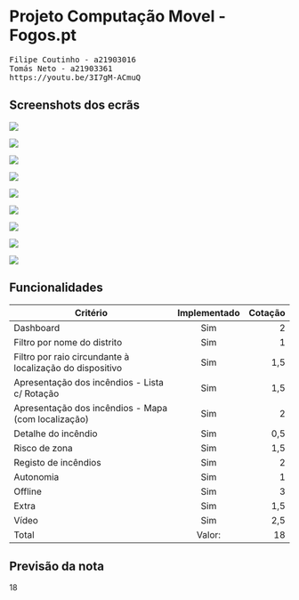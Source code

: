 # Projeto Computação Movel - Fogos.pt

<pre>
Filipe Coutinho - a21903016
Tomás Neto - a21903361
https://youtu.be/3I7gM-ACmuQ
</pre>

## Screenshots dos ecrãs

![](screenshots/dashboard.png)

![](screenshots/drawer.png)

![](screenshots/registo.png)

![](screenshots/lista.png)

![](screenshots/lista_land.png)

![](screenshots/filtros.png)

![](screenshots/detalhe_local.png)

![](screenshots/detalhe_remoto.png)

![](screenshots/mapa.png)

## Funcionalidades

| Critério                                                  | Implementado  |Cotação|
| ---------------------------                               |:-------------:| -----:|
| Dashboard                                                 | Sim           |   2   |
| Filtro por nome do distrito                               | Sim           |   1   |
| Filtro por raio circundante à localização do dispositivo  | Sim           |  1,5  |
| Apresentação dos incêndios - Lista c/ Rotação             | Sim           |  1,5  |
| Apresentação dos incêndios - Mapa (com localização)       | Sim           |  2    |
| Detalhe do incêndio                                       | Sim           |   0,5 |
| Risco de zona                                             | Sim           |   1,5 |
| Registo de incêndios                                      | Sim           |  2    |
| Autonomia                                                 | Sim           |  1    |
| Offline                                                   | Sim           |   3   |
| Extra                                                     | Sim           | 1,5   |
| Vídeo                                                     | Sim           | 2,5   |
| Total                                                     | Valor:        |   18  |

## Previsão da nota
18



